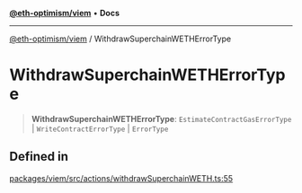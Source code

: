 [**@eth-optimism/viem**](../README.md) • **Docs**

***

[@eth-optimism/viem](../README.md) / WithdrawSuperchainWETHErrorType

# WithdrawSuperchainWETHErrorType

> **WithdrawSuperchainWETHErrorType**: `EstimateContractGasErrorType` \| `WriteContractErrorType` \| `ErrorType`

## Defined in

[packages/viem/src/actions/withdrawSuperchainWETH.ts:55](https://github.com/ethereum-optimism/ecosystem/blob/1d855f26d1024617b154d28d909dbc33a421f5de/packages/viem/src/actions/withdrawSuperchainWETH.ts#L55)
